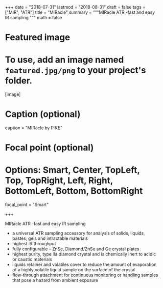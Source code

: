 +++
date = "2018-07-31"
lastmod = "2018-08-31"
draft = false
tags = ["MIR", "ATR"]
title = "MIRacle"
summary = """MIRacle ATR -fast and easy IR sampling
"""
math = false

# Featured image
# To use, add an image named `featured.jpg/png` to your project's folder. 
[image]
  # Caption (optional)
  caption = "MIRacle by PIKE"
  
  # Focal point (optional)
  # Options: Smart, Center, TopLeft, Top, TopRight, Left, Right, BottomLeft, Bottom, BottomRight
  focal_point = "Smart"

+++



MIRacle ATR -fast and easy IR sampling
  - a universal ATR sampling accessory for analysis of solids, liquids, pastes, gels and intractable materials
  - highest IR throughput 
  - fully configurable – ZnSe, Diamond/ZnSe and Ge crystal plates 
  - highest purity, type IIa diamond crystal and is chemically inert to acidic or caustic materials
  - liquids retainer and volatiles cover to reduce the amount  of evaporation of a highly volatile liquid sample on the surface of  the crystal
  - flow-through attachment for continuous monitoring or handling samples that pose a hazard from ambient exposure
